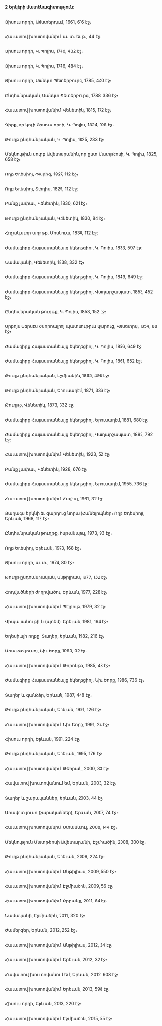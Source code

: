 **2 Երկերի մատենագիտություն:**

\
Յիսուս որդի, Ամստերդամ, 1661, 616 էջ։

\
Հաւատով խոստովանիմ, ա. տ. եւ թ., 44 էջ։

\
Յիսուս որդի, Կ. Պոլիս, 1746, 432 էջ։

\
Յիսուս որդի, Կ. Պոլիս, 1746, 484 էջ։

\
Յիսուս որդի, Սանկտ Պետերբուրգ, 1785, 440 էջ։

\
Ընդհանրական, Սանկտ Պետերբուրգ, 1788, 336 էջ։

\
Հաւատով խոստովանիմ, Վենետիկ, 1815, 172 էջ։

\
Գիրք, որ կոչի Յիսուս որդի, Կ. Պոլիս, 1824, 108 էջ։

\
Թուղթ ընդհանրական, Կ. Պոլիս, 1825, 233 էջ։

\
Մեկնութիւն սուրբ Ավետարանին, որ ըստ Մատթէոսի, Կ. Պոլիս, 1825, 658 էջ։

\
Ողբ Եդեսիոյ, Փարիզ, 1827, 112 էջ։

\
Ողբ Եդեսիոյ, Տփղիս, 1829, 112 էջ։

\
Բանք չափաւ, Վենետիկ, 1830, 621 էջ։

\
Թուղթ ընդհանրական, Վենետիկ, 1830, 84 էջ։

\
Հռչակաւոր աղոթք, Մոսկուա, 1830, 112 էջ։

\
Ժամագիրք Հայաստանեայց եկեղեցիոյ, Կ. Պոլիս, 1833, 597 էջ։

\
Նամականի, Վենետիկ, 1838, 332 էջ։

\
Ժամագիրք Հայաստանեայց եկեղեցիոյ, Կ. Պոլիս, 1849, 649 էջ։

\
Ժամագիրք Հայաստանեայց եկեղեցիոյ, Վաղարշապատ, 1853, 452 էջ։

\
Ընդհանրական թուղթք, Կ. Պոլիս, 1853, 152 էջ։

\
Սրբոյն Ներսէս Շնորհալիոյ պատմութիւն վարուց, Վենետիկ, 1854, 88 էջ։

\
Ժամագիրք Հայաստանեայց եկեղեցիոյ, Կ. Պոլիս, 1856, 649 էջ։

\
Ժամագիրք Հայաստանեայց եկեղեցիոյ, Կ. Պոլիս, 1861, 652 էջ։

\
Թուղթ ընդհանրական, Էջմիածին, 1865, 498 էջ։

\
Թուղթ ընդհանրական, Երուսաղէմ, 1871, 336 էջ։

\
Թուղթք, Վենետիկ, 1873, 332 էջ։

\
Ժամագիրք Հայաստանեայց եկեղեցիոյ, Երուսաղէմ, 1881, 680 էջ։

\
Ժամագիրք Հայաստանեայց եկեղեցիոյ, Վաղարշապատ, 1892, 792 էջ։

\
Հաւատով խոստովանիմ, Վենետիկ, 1923, 52 էջ։

\
Բանք չափաւ, Վենետիկ, 1928, 676 էջ։

\
Ժամագիրք Հայաստանեայց եկեղեցիոյ, Երուսաղէմ, 1955, 736 էջ։

\
Հաւատով խոստովանիմ, Հալէպ, 1961, 32 էջ։

\
Յաղագս երկնի եւ զարդուց նորա (Հանելուկներ։ Ողբ Եդեսիոյ), Երևան, 1968, 112 էջ։

\
Ընդհանրական թուղթք, Իսթանպուլ, 1973, 93 էջ։

\
Ողբ Եդեսիոյ, Երեւան, 1973, 168 էջ։

\
Յիսուս որդի, ա. տ., 1974, 80 էջ։

\
Թուղթ ընդհանրական, Անթիլիաս, 1977, 132 էջ։

\
Հոդվածների ժողովածու, Երևան, 1977, 228 էջ։

\
Հաւատով խոստովանիմ, Պէյրութ, 1979, 32 էջ։

\
Վիպասանութիւն (պոեմ), Երեւան, 1981, 164 էջ։

\
Եդեսիայի ողբը։ Տաղեր, Երևան, 1982, 216 էջ։

\
Առաւօտ լուսոյ, Նիւ Եորք, 1983, 92 էջ։

\
Հաւատով խոստովանիմ, Թորոնթօ, 1985, 48 էջ։

\
Ժամագիրք Հայաստանեայց եկեղեցիոյ, Նիւ Եորք, 1986, 736 էջ։

\
Տաղեր և գանձեր, Երևան, 1987, 448 էջ։

\
Թուղթ ընդհանրական, Երևան, 1991, 126 էջ։

\
Հաւատով խոստովանիմ, Նիւ Եորք, 1991, 24 էջ։

\
Հիսուս որդի, Երևան, 1991, 224 էջ։

\
Թուղթ ընդհանրական, Երեւան, 1995, 176 էջ։

\
Հաւատով խոստովանիմ, Թեհրան, 2000, 33 էջ։

\
Հավատով խոստովանում եմ, Երևան, 2003, 32 էջ։

\
Տաղեր և շարականներ, Երևան, 2003, 44 էջ։

\
Առավոտ լուսո (շարականներ), Երևան, 2007, 74 էջ։

\
Հաւատով խոստովանիմ, Ստամպուլ, 2008, 144 էջ։

\
Մեկնություն Մատթեոսի Ավետարանի, Էջմիածին, 2008, 300 էջ։

\
Թուղթ ընդհանրական, Երեւան, 2009, 224 էջ։

\
Հաւատով խոստովանիմ, Անթիլիաս, 2009, 550 էջ։

\
Հաւատով խոստովանիմ, Էջմիածին, 2009, 56 էջ։

\
Հաւատով խոստովանիմ, Բրբանք, 2011, 64 էջ։

\
Նամականի, Էջմիածին, 2011, 320 էջ։

\
Ժամերգեր, Երևան, 2012, 252 էջ։

\
Հաւատով խոստովանիմ, Անթիլիաս, 2012, 24 էջ։

\
Հաւատով խոստովանիմ, Երեւան, 2012, 32 էջ։

\
Հավատով խոստովանում եմ, Երևան, 2012, 608 էջ։

\
Հաւատով խոստովանիմ, Երեւան, 2013, 598 էջ։

\
Հիսուս որդի, Երևան, 2013, 220 էջ։

\
Հաւատով խոստովանիմ, Էջմիածին, 2015, 55 էջ։
